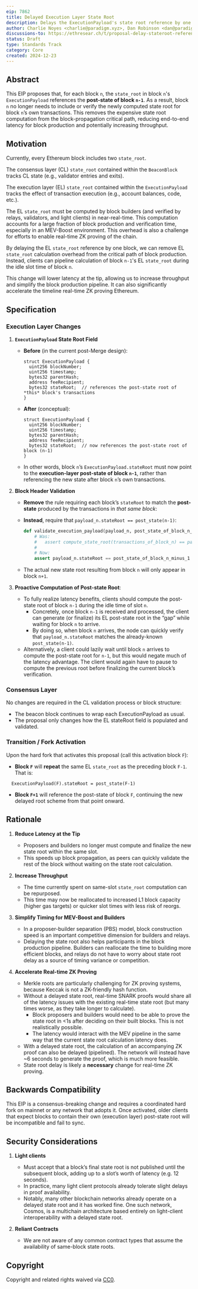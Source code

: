```yaml
---
eip: 7862
title: Delayed Execution Layer State Root
description: Delays the ExecutionPayload's state root reference by one block.
author: Charlie Noyes <charlie@paradigm.xyz>, Dan Robinson <dan@paradigm.xyz>, Justin Drake <justin@ethereum.org>, Toni Wahrstätter (@nerolation)
discussions-to: https://ethresear.ch/t/proposal-delay-stateroot-reference-to-increase-throughput-and-reduce-latency/20490
status: Draft
type: Standards Track
category: Core
created: 2024-12-23
---
```


## Abstract

This EIP proposes that, for each block `n`, the `state_root` in block `n`'s `ExecutionPayload` references the **post-state of block `n-1`**. As a result, block `n` no longer needs to include or verify the newly computed state root for block `n`’s own transactions. This removes the expensive state root computation from the block-propagation critical path, reducing end-to-end latency for block production and potentially increasing throughput.

## Motivation

Currently, every Ethereum block includes two `state_root`. 

The consensus layer (CL) `state_root` contained within the `BeaconBlock` tracks CL state (e.g., validator entries and exits).

The execution layer (EL) `state_root` contained within the `ExecutionPayload` tracks the effect of transaction execution (e.g., account balances, code, etc.). 

The EL `state_root` must be computed by block builders (and verified by relays, validators, and light clients) in near-real-time. This computation accounts for a large fraction of block production and verification time, especially in an MEV-Boost environment. This overhead is also a challenge for efforts to enable real-time ZK proving of the chain.

By delaying the EL `state_root` reference by one block, we can remove EL `state_root` calculation overhead from the critical path of block production. Instead, clients can pipeline calculation of block `n-1`'s EL `state_root` during the idle slot time of block `n`.

This change will lower latency at the tip, allowing us to increase throughput and simplify the block production pipeline. It can also significantly accelerate the timeline real-time ZK proving Ethereum.

## Specification

### Execution Layer Changes

1. **`ExecutionPayload` State Root Field**
   
   - **Before** (in the current post-Merge design):
   
     ```solidity
     struct ExecutionPayload {
       uint256 blockNumber;
       uint256 timestamp;
       bytes32 parentHash;
       address feeRecipient;
       bytes32 stateRoot;  // references the post-state root of *this* block's transactions
     }
     ```
   
   - **After** (conceptual):
   
     ```solidity
     struct ExecutionPayload {
       uint256 blockNumber;
       uint256 timestamp;
       bytes32 parentHash;
       address feeRecipient;
       bytes32 stateRoot;  // now references the post-state root of block (n-1)
     }
     ```
   
    - In other words, block `n`’s `ExecutionPayload.stateRoot` must now point to the **execution-layer post-state of block `n-1`**, rather than referencing the new state after block `n`’s own transactions.

3. **Block Header Validation**
   
   - **Remove** the rule requiring each block’s `stateRoot` to match the **post-state** produced by the transactions in *that same block*:  
   - **Instead**, require that `payload_n.stateRoot == post_state(n-1)`:
     
     ```python
     def validate_execution_payload(payload_n, post_state_of_block_n_minus_1):
         # Was:
         #   assert compute_state_root(transactions_of_block_n) == payload_n.stateRoot
         #
         # Now:
         assert payload_n.stateRoot == post_state_of_block_n_minus_1
     ```
     
   - The actual new state root resulting from block `n` will only appear in block `n+1`.

4. **Proactive Computation of Post-state Root**:
   
   - To fully realize latency benefits, clients should compute the post-state root of block `n-1` during the idle time of slot `n`.  
     - Concretely, once block `n-1` is received and processed, the client can generate (or finalize) its EL post-state root in the “gap” while waiting for block `n` to arrive.  
     - By doing so, when block `n` arrives, the node can quickly verify that `payload_n.stateRoot` matches the already-known `post_state(n-1)`.  
   - Alternatively, a client could lazily wait until block `n` arrives to compute the post-state root for `n-1`, but this would negate much of the latency advantage. The client would again have to pause to compute the previous root before finalizing the current block’s verification.  

### Consensus Layer

No changes are required in the CL validation process or block structure:

- The beacon block continues to wrap each ExecutionPayload as usual.
- The proposal only changes how the EL stateRoot field is populated and validated.
  
### Transition / Fork Activation

Upon the hard fork that activates this proposal (call this activation block `F`):

- **Block `F`** will **repeat** the same EL `state_root` as the preceding block `F-1`. That is:

```solidity
  ExecutionPayload(F).stateRoot = post_state(F-1)
```

- **Block `F+1`** will reference the post-state of block `F`, continuing the new delayed root scheme from that point onward.

## Rationale

1. **Reduce Latency at the Tip**
   
   - Proposers and builders no longer must compute and finalize the new state root within the same slot.  
   - This speeds up block propagation, as peers can quickly validate the rest of the block without waiting on the state root calculation.

3. **Increase Throughput**
   
   - The time currently spent on same-slot `state_root` computation can be repurposed.  
   - This time may now be reallocated to increased L1 block capacity (higher gas targets) or quicker slot times with less risk of reorgs.

5. **Simplify Timing for MEV-Boost and Builders**
   
   - In a proposer-builder separation (PBS) model, block construction speed is an important competitive dimension for builders and relays. 
   - Delaying the state root also helps participants in the block production pipeline. Builders can reallocate the time to building more efficient blocks, and relays do not have to worry about state root delay as a source of timing variance or competition.

7. **Accelerate Real-time ZK Proving**
   
   - Merkle roots are particularly challenging for ZK proving systems, because Keccak is not a ZK-friendly hash function. 
   - Without a delayed state root, real-time SNARK proofs would share all of the latency issues with the existing real-time state root (but many times worse, as they take longer to calculate).
       -  Block proposers and builders would need to be able to prove the state root in <1s after deciding on their built blocks. This is not realistically possible. 
       -  The latency would interact with the MEV pipeline in the same way that the current state root calculation latency does.
   - With a delayed state root, the calculation of an accompanying ZK proof can also be delayed (pipelined). The network will instead have ~6 seconds to generate the proof, which is much more feasible. 
   - State root delay is likely a **necessary** change for real-time ZK proving.

## Backwards Compatibility

This EIP is a consensus-breaking change and requires a coordinated hard fork on mainnet or any network that adopts it. Once activated, older clients that expect blocks to contain their own (execution layer) post-state root will be incompatible and fail to sync.

## Security Considerations

1. **Light clients**
   
   - Must accept that a block’s final state root is not published until the subsequent block, adding up to a slot’s worth of latency (e.g. 12 seconds).  
   - In practice, many light client protocols already tolerate slight delays in proof availability.
   - Notably, many other blockchain networks already operate on a delayed state root and it has worked fine. One such network, Cosmos, is a multichain architecture based entirely on light-client interoperability with a delayed state root.

3. **Reliant Contracts**

   - We are not aware of any common contract types that assume the availability of same-block state roots.  

## Copyright

Copyright and related rights waived via [CC0](../LICENSE.md).
